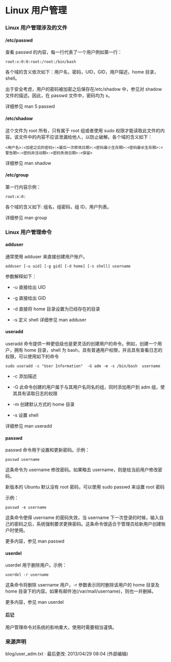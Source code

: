 ---
---

# Linux 用户管理

### Linux 用户管理涉及的文件

#### /etc/passwd

查看 passwd 的内容，每一行代表了一个用户例如第一行：

    root:x:0:0:root:/root:/bin/bash

各个域的含义依次如下：用户名，密码，UID，GID，用户描述，home 目录，shell。

出于安全考虑，用户的密码被加密之后保存在/etc/shadow 中，参见对 shadow 文件的描述。因此，在 passwd 文件中，密码均为 x。

详细参见 man 5 passwd

#### /etc/shadow

这个文件为 root 所有，只有属于 root 组或者使用 sudo 权限才能读取此文件的内容。该文件中的内容不应该泄漏给他人，以防止破解。各个域的含义如下：

```
<用户名>:<加密之后的密码>:<最后一次修改日期>:<密码最小生存期>:<密码最长生存期>:<警告期>:<密码非活动期>:<密码失效日期>:<保留>
```

详细参见 man shadow

#### /etc/group

第一行内容示例：

    root:x:0:

各个域的含义如下: 组名，组密码，组 ID，用户列表。

详细参见 man group

### Linux 用户管理命令

#### adduser

通常使用 adduser 来直接创建用户账户。

    adduser [-u uid] [-g gid] [-d home] [-s shell] username

参数解释如下：

- -u 直接给出 UID

- -g 直接给出 GID

- -d 直接将 home 目录设置为已经存在的目录

- -s 定义 shell 详细参见 man adduser

#### useradd

useradd 命令提供一种更低级也是更灵活的创建用户的命令。例如，创建一个用户，拥有 home 目录，shell 为 bash，具有普通用户权限，并且具有查看日志的权限，可以使用如下的命令

    sudo useradd -c "User Information"  -G adm -m -s /bin/bash  username

- -c 添加描述

- -G 此命令创建的用户属于与其用户名同名的组，同时添加用户到 adm 组，使其具有读取日志的权限

- -m 创建默认方式的 home 目录

- -s 设置 shell

详细参见 man useradd

#### passwd

passwd 命令用于设置和更新密码。示例：

    passwd username

这条命令为 username 修改密码。如果略去 username，则是给当前用户修改密码。

新版本的 Ubuntu 默认没有 root 密码，可以使用 sudo passwd 来设置 root 密码

示例：

    passwd -e username

这条命令使得 username 的密码失效，当 username 下一次登录的时候，输入自己的密码之后，系统强制要求更换密码。这条命令很适合于管理员给新用户创建账户时使用。

更多内容，参见 man passwd

#### userdel

userdel 用于删除用户。示例：

    userdel -r username

这条命令将删除 username 用户，-r 参数表示同时删除该用户的 home 目录及 home 目录下的内容。如果有邮件池(/var/mail/username)，则也一并删掉。

更多内容，参见 man userdel

#### 后记

用户管理命令对系统的影响重大，使用时需要相当谨慎。

### 来源声明

blog/user_adm.txt · 最后更改: 2013/04/29 08:04 (外部编辑)
